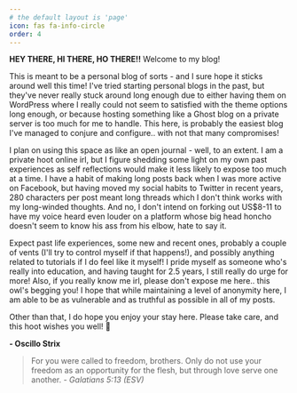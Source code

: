 ```yaml
---
# the default layout is 'page'
icon: fas fa-info-circle
order: 4
---
```


<!-- > Add Markdown syntax content to file `_tabs/about.md`{: .filepath } and it will show up on this page.
{: .prompt-tip } -->

**HEY THERE, HI THERE, HO THERE!!** Welcome to my blog!

This is meant to be a personal blog of sorts - and I sure hope it sticks around well this time!
I've tried starting personal blogs in the past, but they've never really stuck around long enough due to either having them on WordPress where I really could not seem to satisfied with the theme options long enough, or because hosting something like a Ghost blog on a private server is too much for me to handle.
This here, is probably the easiest blog I've managed to conjure and configure.. with not that many compromises!

I plan on using this space as like an open journal - well, to an extent.
I am a private hoot online irl, but I figure shedding some light on my own past experiences as self reflections would make it less likely to expose too much at a time.
I have a habit of making long posts back when I was more active on Facebook, but having moved my social habits to Twitter in recent years, 280 characters per post meant long threads which I don't think works with my long-winded thoughts.
And no, I don't intend on forking out US$8-11 to have my voice heard even louder on a platform whose big head honcho doesn't seem to know his ass from his elbow, hate to say it.

Expect past life experiences, some new and recent ones, probably a couple of vents (I'll try to control myself if that happens!), and possibly anything related to tutorials if I do feel like it myself!
I pride myself as someone who's really into education, and having taught for 2.5 years, I still really do urge for more!
Also, if you really know me irl, please don't expose me here.. this owl's begging you!
I hope that while maintaining a level of anonymity here, I am able to be as vulnerable and as truthful as possible in all of my posts.

Other than that, I do hope you enjoy your stay here.
Please take care, and this hoot wishes you well! 🦉

**\- Oscillo Strix**

> For you were called to freedom, brothers. Only do not use your freedom as an opportunity for the flesh, but through love serve one another. _- Galatians 5:13 (ESV)_

<!-- ![oscillo-name](/assets/img/oscii_name.png) -->
